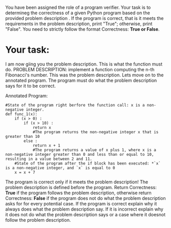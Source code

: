 
You have been assigned the role of a program verifier. Your task is to determineg the correctness of a given Python program based on the provided problem description . If the program is correct, that is it meets the requirements in the problem description, print "True"; otherwise, print "False". You need to strictly follow the format Correctness: **True or False**.

# Your task:
I am now giing you the problem description. This is what the function must do.
PROBLEM DESCRIPTION: implement a function computing the n-th Fibonacci's number.
This was the problem description. Lets move on to the  annotated program. The program must do what the problem description says for it to be correct.

Annotated Program:
```
#State of the program right berfore the function call: x is a non-negative integer.
def func_1(x):
    if (x > 0) :
        if (x > 10) :
            return x
            #The program returns the non-negative integer x that is greater than 10
        else :
            return x + 1
            #The program returns a value of x plus 1, where x is a non-negative integer greater than 0 and less than or equal to 10, resulting in a value between 2 and 11.
    #State of the program after the if block has been executed: *`x` is a non-negative integer, and `x` is equal to 0
    x = x + 7

```
The program is correct only if it meets the problem description! The problem description is defined before the program.  Return Correctness: **True** if the program follows the problem description, otherwise return Correctness: **False** if the program does not do what the problem description asks for for every potential case.
If the program is correct explain why it always does what the problem description say. If it is incorrect explain why it does not do what the problem description says or a case where it doesnot follow the problem description.
